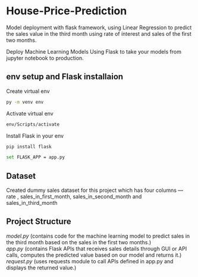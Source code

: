 # House-Price-Prediction
Model deployment with flask framework, using Linear Regression to predict the sales value in the third month using rate of interest and sales of the first two months.

Deploy Machine Learning Models Using Flask to take your models from jupyter notebook to production.

## env setup and Flask installaion
Create virtual env
```bash
py -m venv env
```

Activate virtual env  
```bash
env/Scripts/activate
```

Install Flask in your env
```bash
pip install flask
```

```bash
set FLASK_APP = app.py
```

## Dataset
Created dummy sales dataset for this project which has four columns — rate , sales_in_first_month, sales_in_second_month and sales_in_third_month

## Project Structure
*model.py*                 (contains code for the machine learning model to predict sales in the third month based on the sales in the first two months.)  
*app.py*                   (contains Flask APIs that receives sales details through GUI or API calls, computes the predicted value based on our model and returns it.)  
*request.py*               (uses requests module to call APIs defined in app.py and displays the returned value.)  
  
